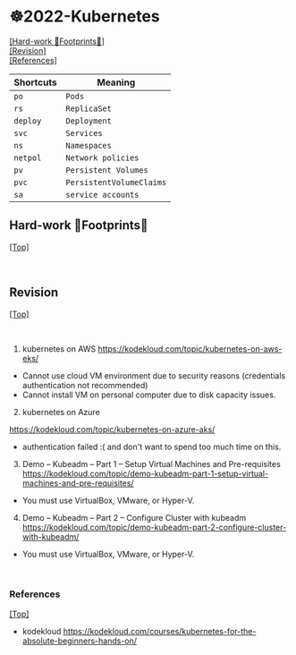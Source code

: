 # <span id='top'>☸️2022-Kubernetes</span>

[[Hard-work 👣Footprints👣]](#Certs)  
[[Revision]](#Revision)  
[[References]](#ref)  

| Shortcuts | Meaning                  |
| --------- | ------------------------ |
| `po`      | `Pods`                   |
| `rs`      | `ReplicaSet`             |
| `deploy`  | `Deployment`             |
| `svc`     | `Services`               |
| `ns`      | `Namespaces`             |
| `netpol`  | `Network policies`       |
| `pv`      | `Persistent Volumes`     |
| `pvc`     | `PersistentVolumeClaims` |
| `sa`      | `service accounts`       


## <span id='Certs'>Hard-work 👣Footprints👣</span>

[[Top]](#top)

<br>

## <span id='Revision'>Revision</span>

[[Top]](#top)

<br>

1. kubernetes on AWS
   https://kodekloud.com/topic/kubernetes-on-aws-eks/

- Cannot use cloud VM environment due to security reasons (credentials authentication not recommended)
- Cannot install VM on personal computer due to disk capacity issues.

2. kubernetes on Azure

https://kodekloud.com/topic/kubernetes-on-azure-aks/

- authentication failed :( and don't want to spend too much time on this.

3. Demo – Kubeadm – Part 1 – Setup Virtual Machines and Pre-requisites
   https://kodekloud.com/topic/demo-kubeadm-part-1-setup-virtual-machines-and-pre-requisites/

- You must use VirtualBox, VMware, or Hyper-V.

4. Demo – Kubeadm – Part 2 – Configure Cluster with kubeadm
   https://kodekloud.com/topic/demo-kubeadm-part-2-configure-cluster-with-kubeadm/

- You must use VirtualBox, VMware, or Hyper-V.

<br>

### <span id='ref'>References</span>

[[Top]](#top)

- kodekloud https://kodekloud.com/courses/kubernetes-for-the-absolute-beginners-hands-on/
